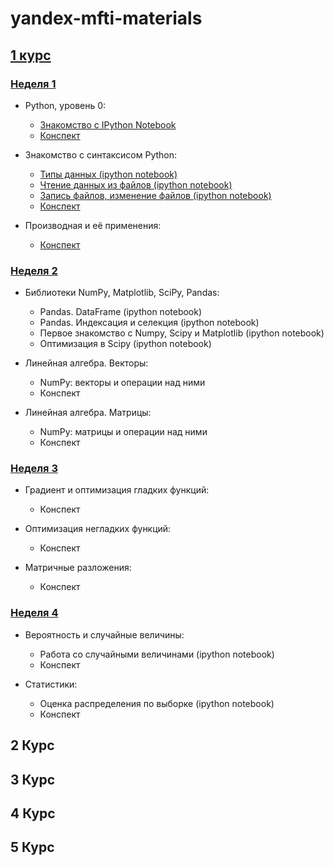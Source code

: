 # yandex-mfti-materials

## [1 курс](https://www.coursera.org/learn/mathematics-and-python/)

### [Неделя 1](https://www.coursera.org/learn/mathematics-and-python/home/week/1)
- Python, уровень 0:
  - [Знакомство с IPython Notebook](https://github.com/totaki/yandex-mfti-materials/blob/master/course_1/introduction_to_ipython.ipynb)
  - [Конспект](https://github.com/totaki/yandex-mfti-materials/blob/master/course_1/1-1.Vvedenie.pdf)

- Знакомство с синтаксисом Python:
  - [Типы данных (ipython notebook)](https://github.com/totaki/yandex-mfti-materials/blob/master/course_1/Types_in_Python.ipynb)
  - [Чтение данных из файлов (ipython notebook)](https://github.com/totaki/yandex-mfti-materials/blob/master/course_1/ipython_files_data_reading.ipynb)
  - [Запись файлов, изменение файлов (ipython notebook)](https://github.com/totaki/yandex-mfti-materials/blob/master/course_1/ipython_files_data_writing.ipynb)
  - [Конспект](https://github.com/totaki/yandex-mfti-materials/blob/master/course_1/1-2.Programmirovanie_na_Python.pdf)

- Производная и её применения:
  - [Конспект](https://github.com/totaki/yandex-mfti-materials/blob/master/course_1/1-3.Osnovy-matematicheskogo-analiza.pdf)

### [Неделя 2](https://www.coursera.org/learn/mathematics-and-python/home/week/2)
- Библиотеки NumPy, Matplotlib, SciPy, Pandas:
  - Pandas. DataFrame (ipython notebook)
  - Pandas. Индексация и селекция (ipython notebook)
  - Первое знакомство с Numpy, Scipy и Matplotlib (ipython notebook)
  - Оптимизация в Scipy (ipython notebook)

- Линейная алгебра. Векторы:
  - NumPy: векторы и операции над ними
  - Конспект

- Линейная алгебра. Матрицы:
  - NumPy: матрицы и операции над ними
  - Конспект

### [Неделя 3](https://www.coursera.org/learn/mathematics-and-python/home/week/3)
- Градиент и оптимизация гладких функций:
  - Конспект

- Оптимизация негладких функций:
  - Конспект

- Матричные разложения:
  - Конспект

### [Неделя 4](https://www.coursera.org/learn/mathematics-and-python/home/week/4)
- Вероятность и случайные величины:
  - Работа со случайными величинами (ipython notebook)
  - Конспект

- Статистики:
  - Оценка распределения по выборке (ipython notebook)
  - Конспект

## 2 Курс

## 3 Курс

## 4 Курс

## 5 Курс
